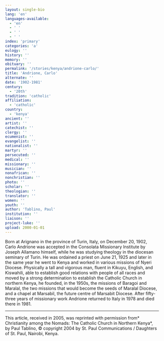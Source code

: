 ```yaml
---
layout: single-bio
lang: 'en'
languages-available:
  - 'en'
  - ' '
  - ' '
  - ' '
index: 'primary'
categories: 'a'
eulogy: ''
history: ''
memory: ''
obituary: ''
permalink: '/stories/kenya/andrione-carlo/'
title: 'Andrione, Carlo'
alternate: ''
date: '1902-1981'
century:
  - '20th'
tradition: 'catholic'
affiliation:
  - 'catholic'
country:
  - 'kenya'
ancient: ''
artist: ''
catechist: ''
clergy: ''
ecumenist: ''
evangelist: ''
nationalist: ''
martyr: ''
persecuted: ''
medical: ''
missionary: ''
musician: ''
nonafrican: ''
nonchristian: ''
photo: ''
scholar: ''
theologian: ''
translator: ''
women: ''
youth: ''
author: 'Tablino, Paul'
institution: ''
liaison: ''
project-luke: ''
upload: 2000-01-01
---
```



Born at Arignano in the province of  Turin, Italy, on December 20, 1902, Carlo Andrione was accepted in the Consolata Missionary Institute by Joseph Allamano himself, while he was studying theology in the diocesan seminary of Turin. He was ordained a priest on June 21, 1925 and later in the same year he went to Kenya and worked in various missions of Nyeri Diocese. Physically a tall and vigorous man, fluent in Kikuyu, English, and Kiswahili, able to establish good relations with people of all races and moved by a strong determination to establish the Catholic Church in northern Kenya, he founded, in the 1950s, the missions of Baragoi and Maralal, the two missions that would become the seeds of Maralal Diocese, and a chapel at Marsabil, the future centre of Marsabit Diocese. After fifty-three years of missionary work Andrione returned to Italy in 1978 and died there in 1981.

---

This article, received in 2005, was reprinted with permission from* Christianity among the Nomads: The Catholic Church in Northern Kenya*, by Paul Tablino, © copyright 2004 by St. Paul Communications / Daughters of St. Paul, Nairobi, Kenya.